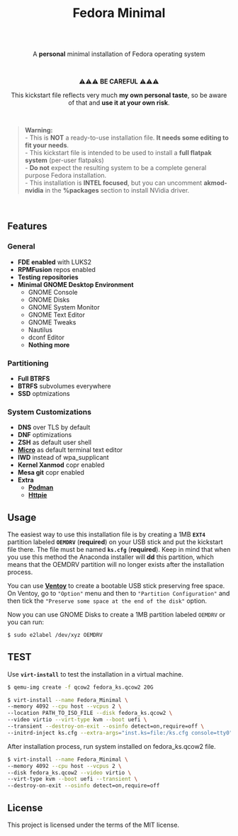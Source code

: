 <h1 align="center">Fedora Minimal</h1>
<br>
<br>
<p align="center">A <b>personal</b> minimal installation of Fedora operating system</p>
<br/>
<p align="center">⚠️⚠️⚠️ <b>BE CAREFUL</b> ⚠️⚠️⚠️</p>
<p align="center">This kickstart file reflects very much <b>my own personal taste</b>, so be aware of that and <b>use it at your own risk</b>.</p>  

<br/>

> **Warning:**  
    - This is **NOT** a ready-to-use installation file. **It needs some editing to fit your needs**.  
    - This kickstart file is  intended to be used to install a **full flatpak system** (per-user flatpaks)  
    - **Do not** expect the resulting system to be a complete general purpose Fedora installation.  
    - This installation is **INTEL focused**, but you can uncomment **akmod-nvidia** in the **%packages** section to install NVidia driver.  

<br>

## Features   

 ### General  

- **FDE enabled** with LUKS2  
- **RPMFusion** repos enabled  
- **Testing repositories**  
- **Minimal GNOME Desktop Environment**  
  - GNOME Console  
  - GNOME Disks  
  - GNOME System Monitor  
  - GNOME Text Editor  
  - GNOME Tweaks  
  - Nautilus  
  - dconf Editor  
  - **Nothing more**  

 ### Partitioning  
  - **Full BTRFS**  
  - **BTRFS** subvolumes everywhere  
  - **SSD** optmizations  

 ### System Customizations  
  - **DNS** over TLS by default  
  - **DNF** optimizations  
  - **ZSH** as default user shell  
  - [**Micro**](https://micro-editor.github.io) as default terminal text editor
  - **IWD** instead of wpa_supplicant  
  - **Kernel Xanmod** copr enabled  
  - **Mesa git** copr enabled  
  - **Extra**  
    - [**Podman**](https://podman.io)
    - [**Httpie**](https://httpie.io)


## Usage  


The easiest way to use this installation file is by creating a 1MB **`EXT4`** partition labeled **`OEMDRV`** (**required**) on your USB stick and put the kickstart file there. The file must be named **`ks.cfg`** (**required**). Keep in mind that when you use this method the Anaconda installer will **dd** this partition, which means that the OEMDRV partition will no longer exists after the installation process.  

You can use [**Ventoy**](https://www.ventoy.net/en/index.html) to create a bootable USB stick preserving free space. On Ventoy, go to `"Option"` menu and then to `"Partition Configuration"` and then tick the `"Preserve some space at the end of the disk"` option.  

Now you can use GNOME Disks to create a 1MB partition labeled `OEMDRV` or you can run:  

```bash
$ sudo e2label /dev/xyz OEMDRV
```

## TEST  
Use **`virt-install`** to test the installation in a virtual machine.

```bash
$ qemu-img create -f qcow2 fedora_ks.qcow2 20G
```

```bash
$ virt-install --name Fedora_Minimal \
--memory 4092 --cpu host --vcpus 2 \
--location PATH_TO_ISO_FILE --disk fedora_ks.qcow2 \
--video virtio --virt-type kvm --boot uefi \
--transient --destroy-on-exit --osinfo detect=on,require=off \
--initrd-inject ks.cfg --extra-args="inst.ks=file:/ks.cfg console=tty0"

```

After installation process, run system installed on fedora_ks.qcow2 file.  

```bash
$ virt-install --name Fedora_Minimal \
--memory 4092 --cpu host --vcpus 2 \
--disk fedora_ks.qcow2 --video virtio \
--virt-type kvm --boot uefi --transient \
--destroy-on-exit --osinfo detect=on,require=off
```

## License  

This project is licensed under the terms of the MIT license.
